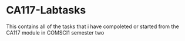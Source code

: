 # CA117-Labtasks
This contains all of the tasks that i have compoleted or started from the CA117 module in COMSCI1 semester two